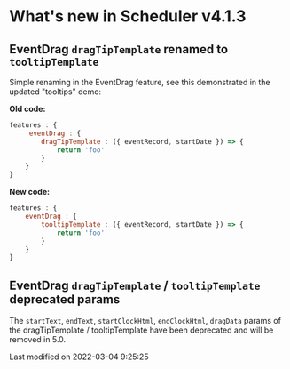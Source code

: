 # What's new in Scheduler v4.1.3

## EventDrag `dragTipTemplate` renamed to `tooltipTemplate`

Simple renaming in the EventDrag feature, see this demonstrated in the updated "tooltips" demo:

**Old code:**

```javascript
features : {
     eventDrag : {
        dragTipTemplate : ({ eventRecord, startDate }) => {
            return 'foo'
        }
    }
}
```

**New code:**

```javascript
features : {
    eventDrag : {
        tooltipTemplate : ({ eventRecord, startDate }) => {
            return 'foo'
        }
    }
}
```

## EventDrag `dragTipTemplate` / `tooltipTemplate` deprecated params

The `startText`, `endText`, `startClockHtml`, `endClockHtml`, `dragData` params of the dragTipTemplate / tooltipTemplate
have been deprecated and will be removed in 5.0.


<p class="last-modified">Last modified on 2022-03-04 9:25:25</p>
